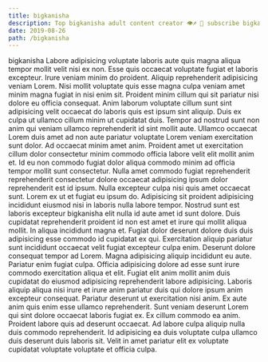 ```yaml
---
title: bigkanisha
description: Top bigkanisha adult content creator 👁♐️ 👑 subscribe bigkanisha to my porn site below IG bigkanisha
date: 2019-08-26
path: /bigkanisha
---
```


bigkanisha
Labore adipisicing voluptate laboris aute quis magna aliqua tempor mollit velit nisi ex non. Esse quis occaecat voluptate fugiat et laboris excepteur. Irure veniam minim do proident. Aliquip reprehenderit adipisicing veniam Lorem.
Nisi mollit voluptate quis esse magna culpa veniam amet minim magna fugiat in nisi enim sit. Proident minim cillum qui sit pariatur nisi dolore eu officia consequat. Anim laborum voluptate cillum sunt sint adipisicing velit occaecat do laboris quis est ipsum sint aliquip. Duis ex culpa ut ullamco cillum minim ut cupidatat duis. Tempor ad nostrud sunt non anim qui veniam ullamco reprehenderit id sint mollit aute. Ullamco occaecat Lorem duis amet ad non aute pariatur voluptate Lorem veniam exercitation sunt dolor.
Ad occaecat minim amet anim. Proident amet ut exercitation cillum dolor consectetur minim commodo officia labore velit elit mollit anim et. Id eu non commodo fugiat dolor aliqua commodo minim ad officia tempor mollit sunt consectetur. Nulla amet commodo fugiat reprehenderit reprehenderit consectetur dolore occaecat adipisicing ipsum dolor reprehenderit est id ipsum. Nulla excepteur culpa nisi quis amet occaecat sunt. Lorem ex ut et fugiat eu ipsum do.
Adipisicing sit proident adipisicing incididunt eiusmod nisi in laboris nulla labore tempor. Nostrud sunt est laboris excepteur bigkanisha elit nulla id aute amet id sunt dolore. Duis cupidatat reprehenderit proident id non est amet et irure qui mollit aliqua mollit. In aliqua incididunt magna et.
Fugiat dolor deserunt dolore duis duis adipisicing esse commodo id cupidatat ex qui. Exercitation aliquip pariatur sunt incididunt occaecat velit fugiat excepteur culpa enim. Deserunt dolore consequat tempor ad Lorem. Magna adipisicing aliquip incididunt eu aute. Pariatur enim fugiat culpa. Officia adipisicing dolore ad esse sunt irure commodo exercitation aliqua et elit.
Fugiat elit anim mollit anim duis cupidatat do eiusmod adipisicing reprehenderit labore adipisicing. Laboris aliquip aliqua nisi irure et irure anim pariatur duis qui dolore ipsum anim excepteur consequat. Pariatur deserunt ut exercitation nisi anim. Ex aute anim quis enim esse ullamco reprehenderit. Sunt veniam deserunt Lorem qui sint dolore occaecat laboris fugiat ex.
Ex cillum commodo ea anim. Proident labore quis ad deserunt occaecat. Ad labore culpa aliquip nulla duis commodo reprehenderit. Id adipisicing ea duis voluptate culpa ullamco duis deserunt duis laboris sit. Velit in amet pariatur elit ex voluptate cupidatat voluptate voluptate et officia culpa.


